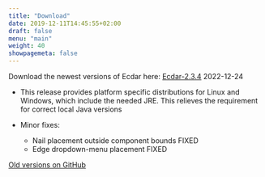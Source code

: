 ```yaml
---
title: "Download"
date: 2019-12-11T14:45:55+02:00
draft: false
menu: "main"
weight: 40
showpagemeta: false
---
```


Download the newest versions of Ecdar here:
[Ecdar-2.3.4](https://github.com/Ecdar/ECDAR/releases/tag/v2.3.4) 2022-12-24

* This release provides platform specific distributions for Linux and Windows, which include the needed JRE. This relieves the requirement for correct local Java versions

* Minor fixes:
    * Nail placement outside component bounds FIXED
    * Edge dropdown-menu placement FIXED

[Old versions on GitHub](https://github.com/Ecdar/ECDAR/releases/)
